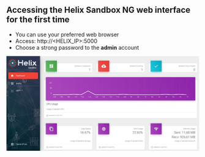 ## Accessing the Helix Sandbox NG web interface for the first time

- You can use your preferred web browser
- Access: http://<HELIX_IP>:5000
- Choose a strong password to the **admin** account

![](../images/dashboard.JPG)

